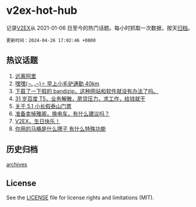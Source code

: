 # v2ex-hot-hub

 记录[V2EX](https://www.v2ex.com/)从 2021-01-06 日至今的热门话题。每小时抓取一次数据，按天[归档](archives)。

`更新时间：2024-04-26 17:02:46 +0800`

## 热议话题

1. [远离阿里](https://www.v2ex.com/t/1035856)
1. [嘿嘿(¬◡¬)✧ 早上小毛驴通勤 40km](https://www.v2ex.com/t/1035801)
1. [下载了一下假的 bandizip，这种网站和软件就没有办法了吗。](https://www.v2ex.com/t/1035693)
1. [31 岁百度 T5，业务解散，房贷压力，求工作，给钱就干](https://www.v2ex.com/t/1035694)
1. [关于 5.1 小长假泰山门票](https://www.v2ex.com/t/1035804)
1. [准备卖掉雅阁，换电车，有什么建议吗？](https://www.v2ex.com/t/1035814)
1. [V2EX，生日快乐！](https://www.v2ex.com/t/1035747)
1. [你用的马桶是什么牌子 有什么特殊功能](https://www.v2ex.com/t/1035785)

## 历史归档

[archives](archives)

## License

See the [LICENSE](LICENSE) file for license rights and limitations (MIT).
